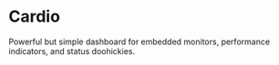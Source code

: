 Cardio
======

Powerful but simple dashboard for embedded monitors, performance indicators, and status doohickies.

